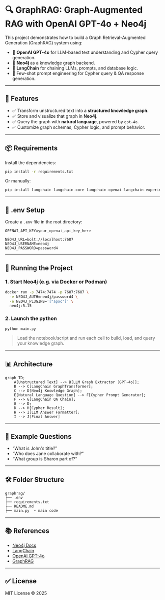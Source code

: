 
# 🔍 GraphRAG: Graph-Augmented RAG with OpenAI GPT-4o + Neo4j

This project demonstrates how to build a Graph Retrieval-Augmented Generation (GraphRAG) system using:

- 🧠 **OpenAI GPT-4o** for LLM-based text understanding and Cypher query generation.
- 🧬 **Neo4j** as a knowledge graph backend.
- 🔗 **LangChain** for chaining LLMs, prompts, and database logic.
- 🧾 Few-shot prompt engineering for Cypher query & QA response generation.

---

## 🚀 Features

- ✅ Transform unstructured text into a **structured knowledge graph**.
- ✅ Store and visualize that graph in **Neo4j**.
- ✅ Query the graph with **natural language**, powered by `gpt-4o`.
- ✅ Customize graph schemas, Cypher logic, and prompt behavior.

---

## 📦 Requirements

Install the dependencies:

```bash
pip install -r requirements.txt
```

Or manually:

```bash
pip install langchain langchain-core langchain-openai langchain-experimental langchain-neo4j openai neo4j python-dotenv jupyter
```

---

## 🔐 .env Setup

Create a `.env` file in the root directory:

```env
OPENAI_API_KEY=your_openai_api_key_here

NEO4J_URL=bolt://localhost:7687
NEO4J_USERNAME=neo4j
NEO4J_PASSWORD=password4
```

---

## 🧪 Running the Project

### 1. Start Neo4j (e.g. via Docker or Podman)

```bash
docker run -p 7474:7474 -p 7687:7687 \
  -e NEO4J_AUTH=neo4j/password4 \
  -e NEO4J_PLUGINS='["apoc"]' \
  neo4j:5.15
```

### 2. Launch the python

```bash
python main.py
```

> Load the notebook/script and run each cell to build, load, and query your knowledge graph.

---

## 📊 Architecture

```mermaid
graph TD;
    A[Unstructured Text] --> B[LLM Graph Extractor (GPT-4o)];
    B --> C[LangChain GraphTransformer];
    C --> D[Neo4j Knowledge Graph];
    E[Natural Language Question] --> F[Cypher Prompt Generator];
    F --> G[LangChain QA Chain];
    G --> D;
    D --> H[Cypher Result];
    H --> I[LLM Answer Formatter];
    I --> J[Final Answer]
```

---

## 🧠 Example Questions

- “What is John's title?”
- “Who does Jane collaborate with?”
- “What group is Sharon part of?”

---

## 🛠️ Folder Structure

```
graphrag/
├── .env
├── requirements.txt
├── README.md
├── main.py  ← main code
```

---

## 📚 References

- [Neo4j Docs](https://neo4j.com/docs/)
- [LangChain](https://docs.langchain.com/)
- [OpenAI GPT-4o](https://platform.openai.com/)
- [GraphRAG](https://arxiv.org/abs/2306.11660)

---

## ✅ License

MIT License © 2025

